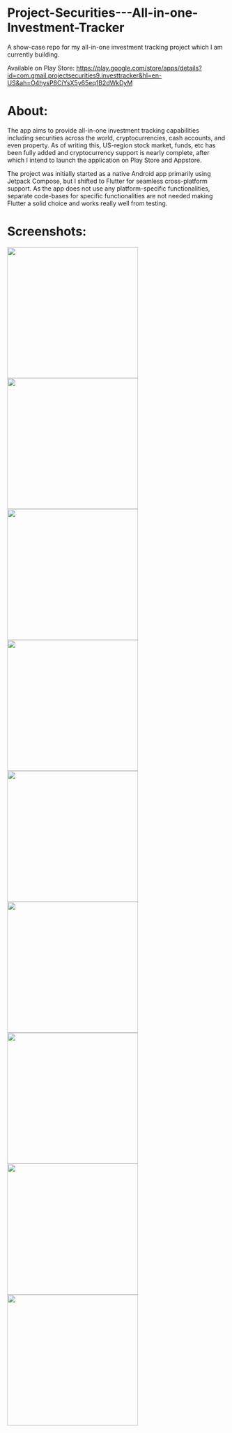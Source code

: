 # Project-Securities---All-in-one-Investment-Tracker
A show-case repo for my all-in-one investment tracking project which I am currently building.

Available on Play Store: https://play.google.com/store/apps/details?id=com.gmail.projectsecurities9.investtracker&hl=en-US&ah=O4hysP8CiYsX5y65eq1B2dWkDyM

# About:
The app aims to provide all-in-one investment tracking capabilities including securities across the world, cryptocurrencies, cash accounts, and even property. As of writing this, US-region stock market, funds, etc has been fully added and cryptocurrency support is nearly complete, after which I intend to launch the application on Play Store and Appstore.

The project was initially started as a native Android app primarily using Jetpack Compose, but I shifted to Flutter for seamless cross-platform support. As the app does not use any platform-specific functionalities, separate code-bases for specific functionalities are not needed making Flutter a solid choice and works really well from testing.


# Screenshots:

<img src="https://user-images.githubusercontent.com/73773981/284794914-4fea56c2-7f30-47ee-a1ab-e2d6b1fc9d2e.png" width="300"> <img src="https://github-production-user-asset-6210df.s3.amazonaws.com/73773981/284795058-f2ff03d8-d03a-45c9-a2d0-40f6f70625f5.jpg" width="300"> <img src="https://github-production-user-asset-6210df.s3.amazonaws.com/73773981/284795070-93bffc48-6517-4f11-96e9-2fb56194ffbd.jpg" width="300"> <img src="https://user-images.githubusercontent.com/73773981/284795348-ee5d9b55-9a05-43ea-a036-c2180904cd3d.jpg" width="300"> <img src="https://user-images.githubusercontent.com/73773981/284795371-cf8e88e8-99fe-4843-8501-fee8ff1a1145.jpg" width="300"> <img src="https://user-images.githubusercontent.com/73773981/284795384-f246d255-8f6d-440f-997b-ec3c2feff440.jpg" width="300"> <img src="https://user-images.githubusercontent.com/73773981/284795385-284e2ad5-bf31-4917-b959-d0f37d7715f9.jpg" width="300"> <img src="https://github-production-user-asset-6210df.s3.amazonaws.com/73773981/284795635-0654dd6c-cd4a-48b5-9961-6cc7b5ff2abc.jpg" width="300"> <img src="https://github-production-user-asset-6210df.s3.amazonaws.com/73773981/284795653-5e306934-a08a-44f1-bc6f-41f6c0489446.jpg" width="300">
